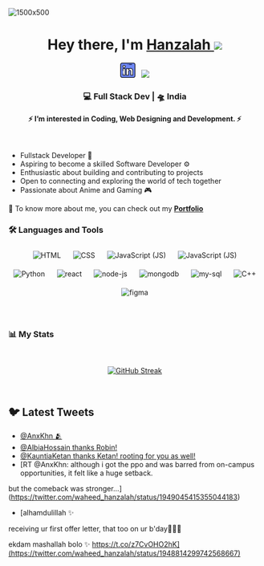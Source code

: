 ![1500x500](https://github.com/user-attachments/assets/cd805b9b-1002-4c8c-851c-3026ac91b0c5)

<div align="center">
   <h1>Hey there, I'm <a href="https://github.com/hanzalahwaheed/">Hanzalah </a><img src="https://media.giphy.com/media/hvRJCLFzcasrR4ia7z/giphy.gif" width="25px"></h1>
</div>

<p align="center">
   <a href="https://www.linkedin.com/in/hanzalah-waheed-b16456231/"><img height="30" src="https://raw.githubusercontent.com/8bithemant/8bithemant/master/linkedin.png?raw=true"></a>&nbsp;&nbsp;
   <a href="https://twitter.com/waheed_hanzalah"><img height="30" src="https://img.freepik.com/free-vector/new-2023-twitter-x-logo-black-background_1017-45423.jpg"></a>
</p>

<div align="center">
   <h3> 💻 Full Stack Dev | 🛸 India  </h3>
   <h4>⚡ I’m interested in Coding, Web Designing and Development. ⚡</h4>
</div>

<br>

<p>

- Fullstack Developer 🚀
- Aspiring to become a skilled Software Developer ⚙️
- Enthusiastic about building and contributing to projects
- Open to connecting and exploring the world of tech together
- Passionate about Anime and Gaming 🎮

🔗 To know more about me, you can check out my <a href="https://hanzalahwaheed.com"> **Portfolio** </a>

</p>

### 🛠️ Languages and Tools

<p align="center">
  <img src="https://img.icons8.com/color/96/000000/html-5.png" alt="HTML" style="margin: 10px;">
  <img src="https://img.icons8.com/color/96/000000/css3.png" alt="CSS" style="margin: 10px;">
  <img src="https://img.icons8.com/color/96/000000/javascript.png" alt="JavaScript (JS)" style="margin: 10px;">
  <img src="https://img.icons8.com/color/96/000000/typescript.png" alt="JavaScript (JS)" style="margin: 10px;">
  <img src="https://img.icons8.com/color/96/000000/nextjs.png" alt="Python" style="margin: 10px;">  <img src="https://img.icons8.com/officel/96/000000/react.png" alt="react" style="margin: 10px;"/>
  <img src="https://img.icons8.com/fluency/96/000000/node-js.png" alt="node-js" style="margin: 10px;"/>
   <img  src="https://img.icons8.com/color/96/000000/mongodb.png" alt="mongodb" style="margin: 10px;"/>
   <img src="https://img.icons8.com/color/96/000000/my-sql.png" alt="my-sql" style="margin: 10px;"/>
  <img src="https://img.icons8.com/color/96/000000/c-plus-plus-logo.png" alt="C++" style="margin: 10px;">
   <img src="https://img.icons8.com/fluency/96/000000/figma.png" alt="figma" style="margin: 10px;"/>
</p>
<br>

### 📊 My Stats

<br><div align="center">

[![GitHub Streak](https://github-readme-streak-stats-dun-ten.vercel.app?user=hanzalahwaheed&theme=radical&hide_border=true)](https://git.io/streak-stats)

</div>
<br>

## 🐦 Latest Tweets

<!-- latest-tweets-start -->

* [@AnxKhn 🫂](https://twitter.com/waheed_hanzalah/status/1949100689654796606)
* [@AlbiaHossain thanks Robin!](https://twitter.com/waheed_hanzalah/status/1949100642431033517)
* [@KauntiaKetan thanks Ketan! rooting for you as well!](https://twitter.com/waheed_hanzalah/status/1949100599187824780)
* [RT @AnxKhn: although i got the ppo and was barred from on-campus opportunities, it felt like a huge setback.

but the comeback was stronger…](https://twitter.com/waheed_hanzalah/status/1949045415355044183)
* [alhamdulillah ✨

receiving ur first offer letter, that too on ur b'day🤌🤌🤌

ekdam mashallah bolo ✨ https://t.co/z7CvOHO2hK](https://twitter.com/waheed_hanzalah/status/1948814299742568667)
